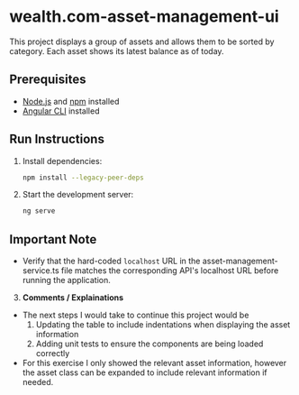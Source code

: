 # wealth.com-asset-management-ui

This project displays a group of assets and allows them to be sorted by category. Each asset shows its latest balance as of today.

## Prerequisites

- [Node.js](https://nodejs.org/) and [npm](https://www.npmjs.com/) installed
- [Angular CLI](https://angular.io/cli) installed

## Run Instructions

1. Install dependencies:
    ```bash
    npm install --legacy-peer-deps
    ```
2. Start the development server:
    ```bash
    ng serve
    ```

## Important Note

- Verify that the hard-coded `localhost` URL in the asset-management-service.ts file matches the corresponding API's localhost URL before running the application.

3. **Comments / Explainations**
 - The next steps I would take to continue this project would be
    1. Updating the table to include indentations when displaying the asset information
    2. Adding unit tests to ensure the components are being loaded correctly
 - For this exercise I only showed the relevant asset information, however the asset class can be expanded to include relevant information if needed.
